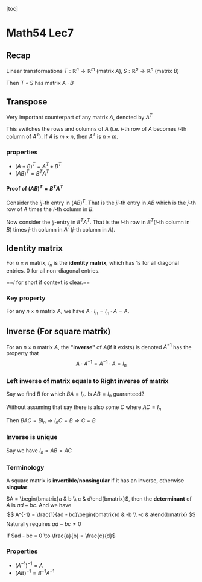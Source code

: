 [toc]

# Math54 Lec7

## Recap

Linear transformations $T: \mathbb{R}^n \to \mathbb{R}^m\text{ (matrix $A$)}, S: \mathbb{R}^p \to \mathbb{R}^n\text{ (matrix $B$)}$

Then $T \circ S$ has matrix $A \cdot B$

## Transpose

Very important counterpart of any matrix $A$, denoted by $A^T$

This switches the rows and columns of $A$ (i.e. $i$-th row of $A$ becomes $i$-th column of $A^T$). If $A$ is $m \times n$, then $A^T$ is $n \times m$.

### properties

- $(A + B)^T = A^T + B^T$
- $(AB)^T = B^TA^T$

#### Proof of $(AB)^T = B^TA^T$

Consider the $ij$-th entry in $(AB)^T$. That is the $ji$-th entry in $AB$ which is the $j$-th row of $A$ times the $i$-th column in $B$.

Now consider the $ij$-entry in $B^TA^T$. That is the $i$-th row in $B^T$($i$-th column in $B$) times $j$-th column in $A^T$($j$-th column in $A$).

## Identity matrix

For $n \times n$ matrix, $I_n$ is the **identity matrix**, which has $1$s for all diagonal entries. $0$ for all non-diagonal entries.

==$I$ for short if context is clear.==

### Key property

For any $n \times n$ matrix $A$, we have $A \cdot I_n = I_n \cdot A = A$.

## Inverse (For square matrix)

For an $n \times n$ matrix $A$, the **"inverse"** of $A$(if it exists) is denoted $A^{-1}$ has the property that
$$
A\cdot A^{-1} = A^{-1}\cdot A = I_n
$$

### Left inverse of matrix equals to Right inverse of matrix

Say we find $B$ for which $BA = I_n$. Is $AB = I_n$ guaranteed?

Without assuming that say there is also some $C$ where $AC = I_n$

Then $BAC = BI_n \Rightarrow I_nC = B \Rightarrow C = B$

### Inverse is unique

Say we have $I_n = AB = AC$

### Terminology 

A square matrix is **invertible/nonsingular** if it has an inverse, otherwise **singular**.

$A = \begin{bmatrix}a & b \\ c & d\end{bmatrix}$, then the **determinant** of $A$ is $ad - bc$. And we have 
$$
A^{-1} = \frac{1}{ad - bc}\begin{bmatrix}d & -b \\ -c & a\end{bmatrix}
$$
Naturally requires $ad - bc \neq 0$

If $ad - bc = 0 \to \frac{a}{b} = \frac{c}{d}$

### Properties

- $(A^{-1})^{-1} = A$
- $(AB)^{-1} = B^{-1}A^{-1}$

